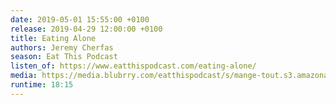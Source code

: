 ```yaml
---
date: 2019-05-01 15:55:00 +0100
release: 2019-04-29 12:00:00 +0100
title: Eating Alone
authors: Jeremy Cherfas
season: Eat This Podcast
listen_of: https://www.eatthispodcast.com/eating-alone/
media: https://media.blubrry.com/eatthispodcast/s/mange-tout.s3.amazonaws.com/2019/eating-alone.mp3
runtime: 18:15
---
```

